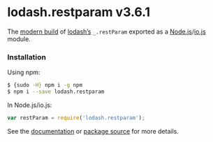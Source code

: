 # lodash.restparam v3.6.1

The [modern build](https://github.com/lodash/lodash/wiki/Build-Differences) of [lodash’s](https://lodash.com/) `_.restParam` exported as a [Node.js](http://nodejs.org/)/[io.js](https://iojs.org/) module.

###  Installation

Using npm:

```bash
$ {sudo -H} npm i -g npm
$ npm i --save lodash.restparam
```

In Node.js/io.js:

```js
var restParam = require('lodash.restparam');
```

See the [documentation](https://lodash.com/docs#restParam) or [package source](https://github.com/lodash/lodash/blob/3.6.1-npm-packages/lodash.restparam) for more details.
